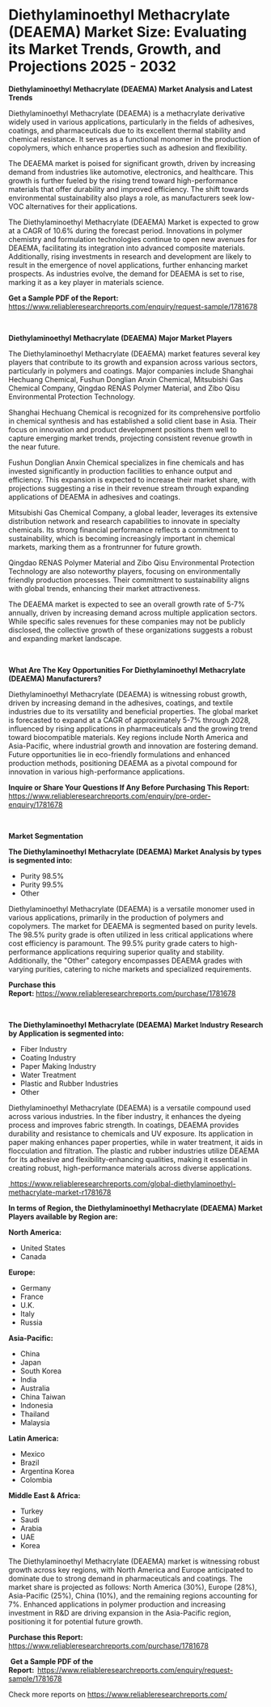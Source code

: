 <p><h1>Diethylaminoethyl Methacrylate (DEAEMA) Market Size: Evaluating its Market Trends, Growth, and Projections 2025 - 2032</h1></p><p><strong>Diethylaminoethyl Methacrylate (DEAEMA) Market Analysis and Latest Trends</strong></p>
<p><p>Diethylaminoethyl Methacrylate (DEAEMA) is a methacrylate derivative widely used in various applications, particularly in the fields of adhesives, coatings, and pharmaceuticals due to its excellent thermal stability and chemical resistance. It serves as a functional monomer in the production of copolymers, which enhance properties such as adhesion and flexibility.</p><p>The DEAEMA market is poised for significant growth, driven by increasing demand from industries like automotive, electronics, and healthcare. This growth is further fueled by the rising trend toward high-performance materials that offer durability and improved efficiency. The shift towards environmental sustainability also plays a role, as manufacturers seek low-VOC alternatives for their applications.</p><p>The Diethylaminoethyl Methacrylate (DEAEMA) Market is expected to grow at a CAGR of 10.6% during the forecast period. Innovations in polymer chemistry and formulation technologies continue to open new avenues for DEAEMA, facilitating its integration into advanced composite materials. Additionally, rising investments in research and development are likely to result in the emergence of novel applications, further enhancing market prospects. As industries evolve, the demand for DEAEMA is set to rise, marking it as a key player in materials science.</p></p>
<p><strong>Get a Sample PDF of the Report:&nbsp;</strong> <a href="https://www.reliableresearchreports.com/enquiry/request-sample/1781678?utm_campaign=2109&utm_medium=2&utm_source=Github&utm_content=ia&utm_term=02022025&utm_id=diethylaminoethyl-methacrylate-deaema">https://www.reliableresearchreports.com/enquiry/request-sample/1781678</a></p>
<p>&nbsp;</p>
<p><strong>Diethylaminoethyl Methacrylate (DEAEMA) Major Market Players</strong></p>
<p><p>The Diethylaminoethyl Methacrylate (DEAEMA) market features several key players that contribute to its growth and expansion across various sectors, particularly in polymers and coatings. Major companies include Shanghai Hechuang Chemical, Fushun Donglian Anxin Chemical, Mitsubishi Gas Chemical Company, Qingdao RENAS Polymer Material, and Zibo Qisu Environmental Protection Technology.</p><p>Shanghai Hechuang Chemical is recognized for its comprehensive portfolio in chemical synthesis and has established a solid client base in Asia. Their focus on innovation and product development positions them well to capture emerging market trends, projecting consistent revenue growth in the near future.</p><p>Fushun Donglian Anxin Chemical specializes in fine chemicals and has invested significantly in production facilities to enhance output and efficiency. This expansion is expected to increase their market share, with projections suggesting a rise in their revenue stream through expanding applications of DEAEMA in adhesives and coatings.</p><p>Mitsubishi Gas Chemical Company, a global leader, leverages its extensive distribution network and research capabilities to innovate in specialty chemicals. Its strong financial performance reflects a commitment to sustainability, which is becoming increasingly important in chemical markets, marking them as a frontrunner for future growth.</p><p>Qingdao RENAS Polymer Material and Zibo Qisu Environmental Protection Technology are also noteworthy players, focusing on environmentally friendly production processes. Their commitment to sustainability aligns with global trends, enhancing their market attractiveness.</p><p>The DEAEMA market is expected to see an overall growth rate of 5-7% annually, driven by increasing demand across multiple application sectors. While specific sales revenues for these companies may not be publicly disclosed, the collective growth of these organizations suggests a robust and expanding market landscape.</p></p>
<p>&nbsp;</p>
<p><strong>What Are The Key Opportunities For Diethylaminoethyl Methacrylate (DEAEMA) Manufacturers?</strong></p>
<p><p>Diethylaminoethyl Methacrylate (DEAEMA) is witnessing robust growth, driven by increasing demand in the adhesives, coatings, and textile industries due to its versatility and beneficial properties. The global market is forecasted to expand at a CAGR of approximately 5-7% through 2028, influenced by rising applications in pharmaceuticals and the growing trend toward biocompatible materials. Key regions include North America and Asia-Pacific, where industrial growth and innovation are fostering demand. Future opportunities lie in eco-friendly formulations and enhanced production methods, positioning DEAEMA as a pivotal compound for innovation in various high-performance applications.</p></p>
<p><strong>Inquire or Share Your Questions If Any Before Purchasing This Report:</strong> <a href="https://www.reliableresearchreports.com/enquiry/pre-order-enquiry/1781678?utm_campaign=2109&utm_medium=2&utm_source=Github&utm_content=ia&utm_term=02022025&utm_id=diethylaminoethyl-methacrylate-deaema">https://www.reliableresearchreports.com/enquiry/pre-order-enquiry/1781678</a></p>
<p>&nbsp;</p>
<p><strong>Market Segmentation</strong></p>
<p><strong>The Diethylaminoethyl Methacrylate (DEAEMA) Market Analysis by types is segmented into:</strong></p>
<p><ul><li>Purity 98.5%</li><li>Purity 99.5%</li><li>Other</li></ul></p>
<p><p>Diethylaminoethyl Methacrylate (DEAEMA) is a versatile monomer used in various applications, primarily in the production of polymers and copolymers. The market for DEAEMA is segmented based on purity levels. The 98.5% purity grade is often utilized in less critical applications where cost efficiency is paramount. The 99.5% purity grade caters to high-performance applications requiring superior quality and stability. Additionally, the "Other" category encompasses DEAEMA grades with varying purities, catering to niche markets and specialized requirements.</p></p>
<p><strong>Purchase this Report:&nbsp;</strong><a href="https://www.reliableresearchreports.com/purchase/1781678?utm_campaign=2109&utm_medium=2&utm_source=Github&utm_content=ia&utm_term=02022025&utm_id=diethylaminoethyl-methacrylate-deaema">https://www.reliableresearchreports.com/purchase/1781678</a></p>
<p>&nbsp;</p>
<p><strong>The Diethylaminoethyl Methacrylate (DEAEMA) Market Industry Research by Application is segmented into:</strong></p>
<p><ul><li>Fiber Industry</li><li>Coating Industry</li><li>Paper Making Industry</li><li>Water Treatment</li><li>Plastic and Rubber Industries</li><li>Other</li></ul></p>
<p><p>Diethylaminoethyl Methacrylate (DEAEMA) is a versatile compound used across various industries. In the fiber industry, it enhances the dyeing process and improves fabric strength. In coatings, DEAEMA provides durability and resistance to chemicals and UV exposure. Its application in paper making enhances paper properties, while in water treatment, it aids in flocculation and filtration. The plastic and rubber industries utilize DEAEMA for its adhesive and flexibility-enhancing qualities, making it essential in creating robust, high-performance materials across diverse applications.</p></p>
<p><a href="https://www.reliableresearchreports.com/global-diethylaminoethyl-methacrylate-market-r1781678?utm_campaign=2109&utm_medium=2&utm_source=Github&utm_content=ia&utm_term=02022025&utm_id=diethylaminoethyl-methacrylate-deaema">&nbsp;https://www.reliableresearchreports.com/global-diethylaminoethyl-methacrylate-market-r1781678</a></p>
<p><strong>In terms of Region, the Diethylaminoethyl Methacrylate (DEAEMA) Market Players available by Region are:</strong></p>
<p>
    <p> <strong> North America: </strong>
        <ul>
            <li>United States</li>
            <li>Canada</li>
        </ul>
        </p> 
    <p> <strong> Europe: </strong>
        <ul>
            <li>Germany</li>
            <li>France</li>
            <li>U.K.</li>
            <li>Italy</li>
            <li>Russia</li>
        </ul>
        </p> 
    <p> <strong> Asia-Pacific: </strong>
        <ul>
            <li>China</li>
            <li>Japan</li>
            <li>South Korea</li>
            <li>India</li>
            <li>Australia</li>
            <li>China Taiwan</li>
            <li>Indonesia</li>
            <li>Thailand</li>
            <li>Malaysia</li>
        </ul>
        </p> 
    <p> <strong> Latin America: </strong>
        <ul>
            <li>Mexico</li>
            <li>Brazil</li>
            <li>Argentina Korea</li>
            <li>Colombia</li>
        </ul>
        </p> 
    <p> <strong> Middle East & Africa: </strong>
        <ul>
            <li>Turkey</li>
            <li>Saudi</li>
            <li>Arabia</li>
            <li>UAE</li>
            <li>Korea</li>
        </ul>
    </p>
    </p>
<p><p>The Diethylaminoethyl Methacrylate (DEAEMA) market is witnessing robust growth across key regions, with North America and Europe anticipated to dominate due to strong demand in pharmaceuticals and coatings. The market share is projected as follows: North America (30%), Europe (28%), Asia-Pacific (25%), China (10%), and the remaining regions accounting for 7%. Enhanced applications in polymer production and increasing investment in R&D are driving expansion in the Asia-Pacific region, positioning it for potential future growth.</p></p>
<p><strong>Purchase this Report: </strong><a href="https://www.reliableresearchreports.com/purchase/1781678?utm_campaign=2109&utm_medium=2&utm_source=Github&utm_content=ia&utm_term=02022025&utm_id=diethylaminoethyl-methacrylate-deaema">https://www.reliableresearchreports.com/purchase/1781678</a></p>
<p>&nbsp;<strong>Get a Sample PDF of the Report:&nbsp;&nbsp;</strong><a href="https://www.reliableresearchreports.com/enquiry/request-sample/1781678?utm_campaign=2109&utm_medium=2&utm_source=Github&utm_content=ia&utm_term=02022025&utm_id=diethylaminoethyl-methacrylate-deaema">https://www.reliableresearchreports.com/enquiry/request-sample/1781678</a></p>
<p><strong></strong></p>
<p>Check more reports on <a href="https://www.reliableresearchreports.com/?utm_campaign=2109&utm_medium=2&utm_source=Github&utm_content=ia&utm_term=02022025&utm_id=diethylaminoethyl-methacrylate-deaema">https://www.reliableresearchreports.com/</a></p>